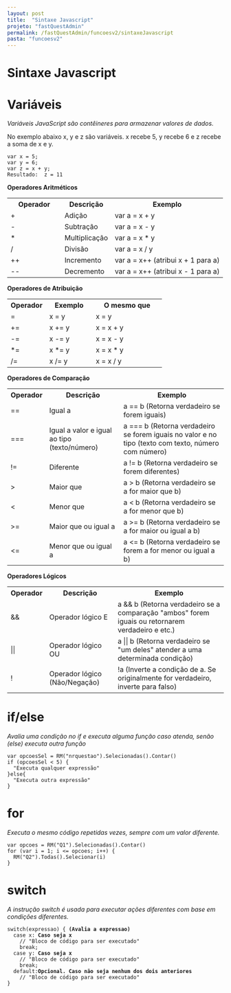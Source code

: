 ```yaml
---
layout: post
title:  "Sintaxe Javascript"
projeto: "fastQuestAdmin"
permalink: /fastQuestAdmin/funcoesv2/sintaxeJavascript
pasta: "funcoesv2"
---
```


# Sintaxe Javascript

# Variáveis
*Variáveis JavaScript são contêineres para armazenar valores de dados.*

No exemplo abaixo x, y e z são variáveis. x recebe 5, y recebe 6 e z recebe a soma de x e y.  
<pre>
<code>var x = 5;
var y = 6;
var z = x + y;
Resultado:  z = 11</code>
</pre>

**Operadores Aritméticos**
<table class="w3-table-all notranslate">
<tbody>
  <tr>
    <th style="width:25%">Operador</th>
    <th>Descrição</th>
    <th>Exemplo</th>
  </tr>
  <tr>
    <td>+</td>
    <td>Adição</td>
    <td>var a = x + y</td>
  </tr>
  <tr>
    <td>-</td>
    <td>Subtração</td>
    <td>var a = x - y</td>
  </tr>
  <tr>
    <td>*</td>
    <td>Multiplicação</td>
    <td>var a = x * y</td>
  </tr>
  <tr>
    <td>/</td>
    <td>Divisão</td>
    <td>var a = x / y</td>
  </tr>
  <tr>
    <td>++</td>
    <td>Incremento</td>
    <td>var a = x++ (atribui x + 1 para a)</td>
  </tr>
  <tr>
    <td>--</td>
    <td>Decremento</td>
    <td>var a = x++ (atribui x - 1 para a)</td>
  </tr>
</tbody></table>

**Operadores de Atribuição**
<table class="w3-table-all notranslate">
  <tbody><tr>
    <th style="width:25%">Operador</th>
    <th>Exemplo</th>
    <th>O mesmo que</th>
  </tr>
  <tr>
    <td>=</td>
    <td>x = y</td>
    <td>x = y</td>
  </tr>
  <tr>
    <td>+=</td>
    <td>x += y</td>
    <td>x = x + y</td>
  </tr>
  <tr>
    <td>-=</td>
    <td>x -= y</td>
    <td>x = x - y</td>
  </tr>
  <tr>
    <td>*=</td>
    <td>x *= y</td>
    <td>x = x * y</td>
  </tr>
  <tr>
    <td>/=</td>
    <td>x /= y</td>
    <td>x = x / y</td>
  </tr>
</tbody></table>  

**Operadores de Comparação**
<table class="w3-table-all notranslate">
  <tbody><tr>
    <th style="width:12%">Operador</th>
    <th>Descrição</th>
    <th>Exemplo</th>
    </tr>
    <tr>
      <td>==</td>
      <td>Igual a</td>
      <td>a == b (Retorna verdadeiro se forem iguais)</td>
    </tr>
    <tr>
      <td>===</td>
      <td>Igual a valor e igual ao tipo (texto/número)</td>
      <td>a === b (Retorna verdadeiro se forem iguais no valor e no tipo (texto com texto, número com número)</td>
    </tr>
    <tr>
      <td>!=</td>
      <td>Diferente</td>
      <td>a != b (Retorna verdadeiro se forem diferentes)</td>
    </tr>
    <tr>
      <td>&gt;</td>
      <td>Maior que</td>
      <td>a > b (Retorna verdadeiro se a for maior que b)</td>
    </tr>
    <tr>
      <td>&lt;</td>
      <td>Menor que</td>
      <td>a < b (Retorna verdadeiro se a for menor que b)</td>
    </tr>
    <tr>
      <td>&gt;=</td>
      <td>Maior que ou igual a</td>
      <td>a >= b (Retorna verdadeiro se a for maior ou igual a b)</td>
    </tr>
    <tr>
      <td>&lt;=</td>
      <td>Menor que ou igual a</td>
      <td>a <= b (Retorna verdadeiro se forem a for menor ou igual a b)</td>
    </tr>
  </tbody>
</table>

**Operadores Lógicos**
<table class="w3-table-all notranslate">
  <tbody>
    <tr>
      <th style="width:12%">Operador</th>
      <th>Descrição</th>
      <th>Exemplo</th>
    </tr>
    <tr>
      <td>&amp;&amp;</td>
      <td>Operador lógico E</td>
      <td>a && b (Retorna verdadeiro se a comparação "ambos" forem iguais ou retornarem verdadeiro e etc.)</td>
    </tr>
    <tr>
      <td>||</td>
      <td>Operador lógico OU</td>
      <td>a || b (Retorna verdadeiro se "um deles" atender a uma determinada condição)</td>
    </tr>
    <tr>
      <td>!</td>
      <td>Operador lógico (Não/Negação)</td>
      <td>!a (Inverte a condição de a. Se originalmente for verdadeiro, inverte para falso)</td>
    </tr>
  </tbody>
</table>

# if/else
*Avalia uma condição no if e executa alguma função caso atenda, senão (else) executa outra função*

<pre>
<code>var opcoesSel = RM("nrquestao").Selecionadas().Contar() 
if (opcoesSel < 5) {
  "Executa qualquer expressão"
}else{
  "Executa outra expressão"
}</code>
</pre>

# for
*Executa o mesmo código repetidas vezes, sempre com um valor diferente.*

<pre>
<code>var opcoes = RM("Q1").Selecionadas().Contar()
for (var i = 1; i <= opcoes; i++) { 
  RM("Q2").Todas().Selecionar(i)
}</code>
</pre>

# switch
*A instrução switch é usada para executar ações diferentes com base em condições diferentes.*

<pre>
<code>switch(expressao) { <b>(Avalia a expressao)</b>
  case x: <b>Caso seja x</b>
    // "Bloco de código para ser executado"
    break;
  case y: <b>Caso seja x</b>
    // "Bloco de código para ser executado"
    break;
  default:<b>Opcional. Caso não seja nenhum dos dois anteriores</b>
    // "Bloco de código para ser executado"
}
